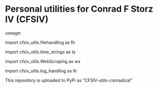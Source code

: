 # Personal utilities for Conrad F Storz IV (CFSIV)

useage:

import cfsiv_utils.filehandling as fh

import cfsiv_utils.time_strings as ts

import cfsiv_utils.WebScraping as ws

import cfsiv_utils.log_handling as lh


This repository is uploaded to PyPi as "CFSIV-utils-conradical"
